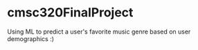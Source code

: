 # cmsc320FinalProject

Using ML to predict a user's favorite music genre based on user demographics :)
